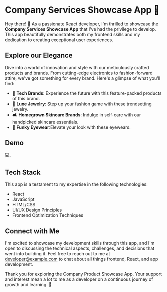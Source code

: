 # Company Services Showcase App 🚀

Hey there! 👋 As a passionate React developer, I'm thrilled to showcase the **Company Services Showcase App** that I've had the privilege to develop. This app beautifully demonstrates both my frontend skills and my dedication to creating exceptional user experiences.

## Explore our Elegance

Dive into a world of innovation and style with our meticulously crafted products and brands. From cutting-edge electronics to fashion-forward attire, we've got something for every brand. Here's a glimpse of what you'll find:

- 📱 **Tech Brands**: Experience the future with this feature-packed products of this brand.
- 👟 **Luxe Jewelry**: Step up your fashion game with these trendsetting jewelry.
- 🛋️ **Homegrown Skincare Brands**: Indulge in self-care with our handpicked skincare essentials.
- 💆 **Funky Eyewear**:Elevate your look with these eyewears. 

## Demo

[💻](https://oh-studio-mu.vercel.app).

## Tech Stack

This app is a testament to my expertise in the following technologies:

- React
- JavaScript
- HTML/CSS
- UI/UX Design Principles
- Frontend Optimization Techniques

## Connect with Me

I'm excited to showcase my development skills through this app, and I'm open to discussing the technical aspects, challenges, and decisions that went into building it. Feel free to reach out to me at developer@example.com to chat about all things frontend, React, and app development.

Thank you for exploring the Company Product Showcase App. Your support and interest mean a lot to me as a developer on a continuous journey of growth and learning. 🙌

